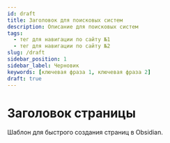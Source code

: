 ```yaml
---
id: draft
title: Заголовок для поисковых систем
description: Описание для поисковых систем
tags:
  - тег для навигации по сайту №1
  - тег для навигации по сайту №2
slug: /draft
sidebar_position: 1
sidebar_label: Черновик
keywords: [ключевая фраза 1, ключевая фраза 2]
draft: true
---
```


# Заголовок страницы
Шаблон для быстрого создания страниц в Obsidian.